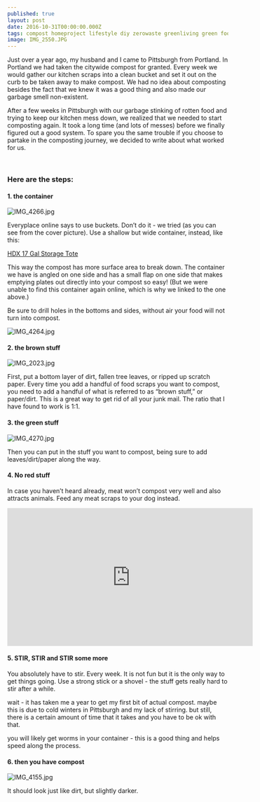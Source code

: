 ```yaml
---
published: true
layout: post
date: 2016-10-31T00:00:00.000Z
tags: compost homeproject lifestyle diy zerowaste greenliving green food
image: IMG_2550.JPG
---
```



Just over a year ago, my husband and I came to Pittsburgh from Portland. In Portland we had taken the citywide compost for granted. Every week we would gather our kitchen scraps into a clean bucket and set it out on the curb to be taken away to make compost. We had no idea about composting besides the fact that we knew it was a good thing and also made our garbage smell non-existent.

After a few weeks in Pittsburgh with our garbage stinking of rotten food and trying to keep our kitchen mess down, we realized that we needed to start composting again. It took a long time (and lots of messes) before we finally figured out a good system. To spare you the same trouble if you choose to partake in the composting journey, we decided to write about what worked for us.

<br>


### Here are the steps:


#### 1\. the container


![IMG_4266.jpg](/content/IMG_4266.JPG)


Everyplace online says to use buckets. Don’t do it - we tried (as you can see from the cover picture). Use a shallow but wide container, instead, like this:



[HDX 17 Gal Storage Tote](http://www.homedepot.com/p/HDX-17-Gal-Storage-Tote-in-Black-HDX17GONLINE-6/205808350)


This way the compost has more surface area to break down. The container we have is angled on one side and has a small flap on one side that makes emptying plates out directly into your compost so easy! (But we were unable to find this container again online, which is why we linked to the one above.)


Be sure to drill holes in the bottoms and sides, without air your food will not turn into compost.


![IMG_4264.jpg](/content/IMG_4264.JPG)


#### 2\. the brown stuff


![IMG_2023.jpg](/content/IMG_2023.JPG)


First, put a bottom layer of dirt, fallen tree leaves, or ripped up scratch paper. Every time you add a handful of food scraps you want to compost, you need to add a handful of what is referred to as “brown stuff,” or paper/dirt. This is a great way to get rid of all your junk mail. The ratio that I have found to work is 1:1.


#### 3\. the green stuff


![IMG_4270.jpg](/content/IMG_4270.JPG)


Then you can put in the stuff you want to compost, being sure to add leaves/dirt/paper along the way.

#### 4\. No red stuff


In case you haven’t heard already, meat won’t compost very well and also attracts animals. Feed any meat scraps to your dog instead.


<iframe width="560" height="315" src="https://www.youtube.com/embed/mIMbSdbD_RA" frameborder="0" allowfullscreen></iframe>


#### 5\. STIR, STIR and STIR some more



You absolutely have to stir. Every week. It is not fun but it is the only way to get things going. Use a strong stick or a shovel - the stuff gets really hard to stir after a while.


wait - it has taken me a year to get my first bit of actual compost. maybe this is due to cold winters in Pittsburgh and my lack of stirring. but still, there is a certain amount of time that it takes and you have to be ok with that.


you will likely get worms in your container - this is a good thing and helps speed along the process.


#### 6\. then you have compost


![IMG_4155.jpg](/content/IMG_4155.JPG)

It should look just like dirt, but slightly darker.
